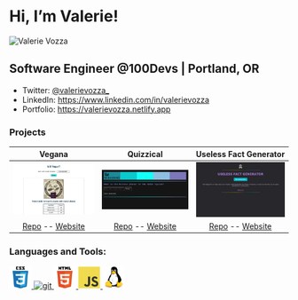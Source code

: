 # Hi, I’m Valerie!
![Valerie Vozza](https://user-images.githubusercontent.com/101529105/163921442-bffd97a6-a435-4dfb-aa79-5b3552dd981b.png)

## Software Engineer @100Devs | Portland, OR

* Twitter: [@valerievozza_](https://www.twitter.com/valerievozza_)
* LinkedIn: https://www.linkedin.com/in/valerievozza
* Portfolio: https://valerievozza.netlify.app

### Projects

| Vegana | Quizzical | Useless Fact Generator |
|:------:|:---------:|:----------------------:|
| ![Vegana Screenshot](https://github.com/valerievozza/portfolio/blob/main/images/vegana.png) | ![Quizzical Screenshot](https://github.com/valerievozza/portfolio/blob/main/images/quizzical.png) | ![Useless Facts Screenshot](https://github.com/valerievozza/portfolio/blob/main/images/useless-facts.png) |
| [Repo](https://github.com/valerievozza/vegana) -- [Website](https://vegana.netlify.app) | [Repo](https://github.com/valerievozza/quizzical) -- [Website](https://quizzical-trivia-game.netlify.app/) | [Repo](https://github.com/valerievozza/useless-facts) -- [Website](https://useless-facts.netlify.app/) |


<h3 align="left">Languages and Tools:</h3>
<p align="left"> <a href="https://www.w3schools.com/css/" target="_blank" rel="noreferrer"> <img src="https://raw.githubusercontent.com/devicons/devicon/master/icons/css3/css3-original-wordmark.svg" alt="css3" width="40" height="40"/> </a> <a href="https://git-scm.com/" target="_blank" rel="noreferrer"> <img src="https://www.vectorlogo.zone/logos/git-scm/git-scm-icon.svg" alt="git" width="40" height="40"/> </a> <a href="https://www.w3.org/html/" target="_blank" rel="noreferrer"> <img src="https://raw.githubusercontent.com/devicons/devicon/master/icons/html5/html5-original-wordmark.svg" alt="html5" width="40" height="40"/> </a> <a href="https://developer.mozilla.org/en-US/docs/Web/JavaScript" target="_blank" rel="noreferrer"> <img src="https://raw.githubusercontent.com/devicons/devicon/master/icons/javascript/javascript-original.svg" alt="javascript" width="40" height="40"/> </a> <a href="https://www.linux.org/" target="_blank" rel="noreferrer"> <img src="https://raw.githubusercontent.com/devicons/devicon/master/icons/linux/linux-original.svg" alt="linux" width="40" height="40"/> </a> </p>
